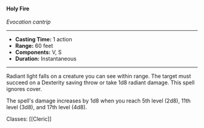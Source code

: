 #### Holy Fire
*Evocation cantrip*
___
- **Casting Time:** 1 action
- **Range:** 60 feet
- **Components:** V, S
- **Duration:** Instantaneous
---
Radiant light falls on a creature you can see within range. The target must succeed on a Dexterity saving throw or take 1d8 radiant damage. This spell ignores cover.

The spell's damage increases by 1d8 when you reach 5th level (2d8), 11th level (3d8), and 17th level (4d8).

Classes: [[Cleric]]